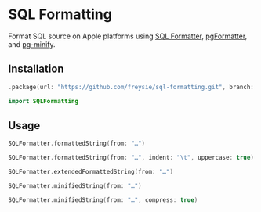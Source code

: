 # SQL Formatting

Format SQL source on Apple platforms using [SQL Formatter](https://github.com/zeroturnaround/sql-formatter), [pgFormatter](https://github.com/darold/pgFormatter), and [pg-minify](https://github.com/vitaly-t/pg-minify).


## Installation

```swift
.package(url: "https://github.com/freysie/sql-formatting.git", branch: "main")
```

```swift
import SQLFormatting
```


## Usage

```swift
SQLFormatter.formattedString(from: "…")

SQLFormatter.formattedString(from: "…", indent: "\t", uppercase: true)

SQLFormatter.extendedFormattedString(from: "…")

SQLFormatter.minifiedString(from: "…")

SQLFormatter.minifiedString(from: "…", compress: true)
```

